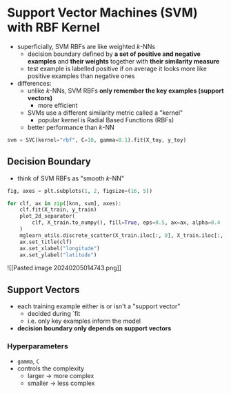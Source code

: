 # Support Vector Machines (SVM) with RBF Kernel
- superficially, SVM RBFs are like weighted $k$-NNs
	- decision boundary defined by **a set of positive and negative examples** and **their weights** together with **their similarity measure**
	- test example is labelled positive if on average it looks more like positive examples than negative ones
- differences:
	- unlike $k$-NNs, SVM RBFs **only remember the key examples (support vectors)**
		- more efficient
	- SVMs use a different similarity metric called a "kernel"
		- popular kernel is Radial Based Functions (RBFs)
	- better performance than $k$-NN
```python
svm = SVC(kernel="rbf", C=10, gamma=0.1).fit(X_toy, y_toy)
```
## Decision Boundary
- think of SVM RBFs as "smooth $k$-NN"
```python
fig, axes = plt.subplots(1, 2, figsize=(16, 5))

for clf, ax in zip([knn, svm], axes):
    clf.fit(X_train, y_train)
    plot_2d_separator(
        clf, X_train.to_numpy(), fill=True, eps=0.5, ax=ax, alpha=0.4
    )
    mglearn_utils.discrete_scatter(X_train.iloc[:, 0], X_train.iloc[:, 1], y_train, ax=ax)
    ax.set_title(clf)
    ax.set_xlabel("longitude")
    ax.set_ylabel("latitude")
```
![[Pasted image 20240205014743.png]]
## Support Vectors
- each training example either is or isn't a "support vector"
	- decided during `fit
	- i.e. only key examples inform the model
- **decision boundary only depends on support vectors**
### Hyperparameters
- `gamma`, `C`
- controls the complexity
	- larger -> more complex
	- smaller -> less complex